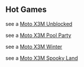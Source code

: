## Hot Games
see a [Moto X3M Unblocked](https://motox3munblocked.top/)

see a [Moto X3M Pool Party](https://motox3munblocked.top/games/moto-x3m-pool-party)

see a [Moto X3M Winter](https://motox3munblocked.top/games/moto-x3m-winter)

see a [Moto X3M Spooky Land](https://motox3munblocked.top/games/moto-x3m-spooky-land)
